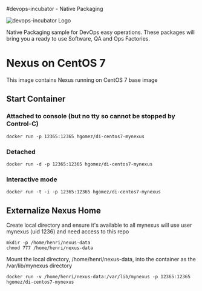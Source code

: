 #devops-incubator - Native Packaging

![devops-incubator Logo](https://raw.github.com/hgomez/devops-incubator/master/images/devops-incubator-33pct.png)

Native Packaging sample for DevOps easy operations.
These packages will bring you a ready to use Software, QA and Ops Factories.

# Nexus on CentOS 7

This image contains Nexus running on CentOS 7 base image 

## Start Container 

### Attached to console (but no tty so cannot be stopped by Control-C)
    docker run -p 12365:12365 hgomez/di-centos7-mynexus

### Detached
    docker run -d -p 12365:12365 hgomez/di-centos7-mynexus

### Interactive mode
    docker run -t -i -p 12365:12365 hgomez/di-centos7-mynexus

## Externalize Nexus Home

Create local directory and ensure it's available to all
mynexus will use user mynexus (uid 1236) and need access to this repo

    mkdir -p /home/henri/nexus-data
    chmod 777 /home/henri/nexus-data

Mount the local directory, /home/henri/nexus-data, into the container as the /var/lib/mynexus directory

    docker run -v /home/henri/nexus-data:/var/lib/mynexus -p 12365:12365 hgomez/di-centos7-mynexus
 
